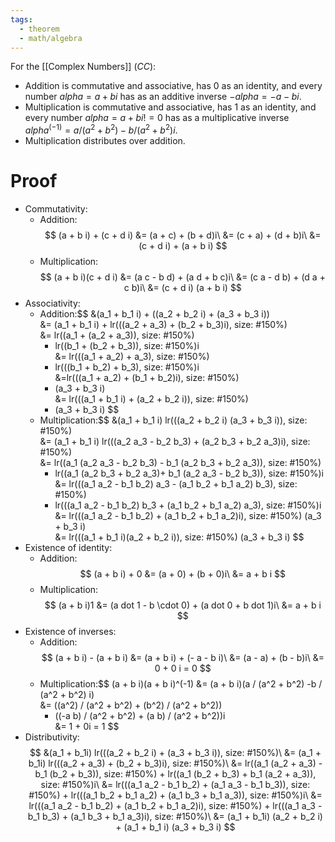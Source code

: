 ```yaml
---
tags:
  - theorem
  - math/algebra
---
```

For the [[Complex Numbers]] ($CC$):
- Addition is commutative and associative, has $0$ as an identity, and every number $alpha = a + b i$ has as an additive inverse $-alpha = -a -b i$.
- Multiplication is commutative and associative, has $1$ as an identity, and every number $alpha = a + b i != 0$ has as a multiplicative inverse $alpha^(-1) = a / (a^2 + b^2) - b / (a^2 + b^2)i$.
- Multiplication distributes over addition.
# Proof
- Commutativity:
	- Addition:$$
		(a + b i) + (c + d i) &= (a + c) + (b + d)i\
		&= (c + a) + (d + b)i\
		&= (c + d i) + (a + b i)
$$
	- Multiplication:$$
		(a + b i)(c + d i) &= (a c - b d) + (a d + b c)i\
		&= (c a - d b) + (d a + c b)i\
		&= (c + d i) (a + b i)
$$
- Associativity:
	- Addition:$$
		&(a_1 + b_1 i) + ((a_2 + b_2 i) + (a_3 + b_3 i))\
		&= (a_1 + b_1 i) + lr(((a_2 + a_3) + (b_2 + b_3)i), size: #150%)\
		&= lr((a_1 + (a_2 + a_3)), size: #150%) 
		+ lr((b_1 + (b_2 + b_3)), size: #150%)i\
		&= lr(((a_1 + a_2) + a_3), size: #150%)
		+ lr(((b_1 + b_2) + b_3), size: #150%)i\
		&=lr(((a_1 + a_2) + (b_1 + b_2)i), size: #150%)
		+ (a_3 + b_3 i)\
		&= lr(((a_1 + b_1 i) + (a_2 + b_2 i)), size: #150%)
		+ (a_3 + b_3 i)
$$
	- Multiplication:$$
		&(a_1 + b_1 i) lr(((a_2 + b_2 i) (a_3 + b_3 i)), size: #150%)\
		&= (a_1 + b_1 i)
		lr(((a_2 a_3 - b_2 b_3) + (a_2 b_3 + b_2 a_3)i), size: #150%)\
		&= lr((a_1 (a_2 a_3 - b_2 b_3) - b_1 (a_2 b_3 + b_2 a_3)), size: #150%)
		+ lr((a_1 (a_2 b_3 + b_2 a_3)+ b_1 (a_2 a_3 - b_2 b_3)), size: #150%)i\
		&= lr(((a_1 a_2 - b_1 b_2) a_3 - (a_1 b_2 + b_1 a_2) b_3), size: #150%)
		+ lr(((a_1 a_2 - b_1 b_2) b_3 + (a_1 b_2 + b_1 a_2) a_3), size: #150%)i\
		&= lr(((a_1 a_2 - b_1 b_2) + (a_1 b_2 + b_1 a_2)i), size: #150%)
		(a_3 + b_3 i)\
		&= lr(((a_1 + b_1 i)(a_2 + b_2 i)), size: #150%)
		(a_3 + b_3 i)
$$
- Existence of identity:
	- Addition:$$
		(a + b i) + 0
		&= (a + 0) + (b + 0)i\
		&= a + b i
$$
	- Multiplication:$$
		(a + b i)1
		&= (a dot 1 - b \cdot 0) + (a dot 0 + b dot 1)i\
		&= a + b i
$$
- Existence of inverses:
	- Addition:$$
		(a + b i) - (a + b i)
		&= (a + b i) + (- a - b i)\
		&= (a - a) + (b - b)i\
		&= 0 + 0 i = 0
$$
	- Multiplication:$$
		(a + b i)(a + b i)^(-1)
		&= (a + b i)(a / (a^2 + b^2) -b / (a^2 + b^2) i)\
		&= ((a^2) / (a^2 + b^2) + (b^2) / (a^2 + b^2))
		+ ((-a b) / (a^2 + b^2) + (a b) / (a^2 + b^2))i\
		&= 1 + 0i = 1
$$
- Distributivity:$$
		&(a_1 + b_1i) lr(((a_2 + b_2 i) + (a_3 + b_3 i)), size: #150%)\
		&= (a_1 + b_1i) lr(((a_2 + a_3) + (b_2 + b_3)i), size: #150%)\
		&= lr((a_1 (a_2 + a_3) - b_1 (b_2 + b_3)), size: #150%)
		+ lr((a_1 (b_2 + b_3) + b_1 (a_2 + a_3)), size: #150%)i\
		&= lr(((a_1 a_2 - b_1 b_2) + (a_1 a_3 - b_1 b_3)), size: #150%)
		+ lr(((a_1 b_2 + b_1 a_2) + (a_1 b_3 + b_1 a_3)), size: #150%)i\
		&= lr(((a_1 a_2 - b_1 b_2) + (a_1 b_2 + b_1 a_2)i), size: #150%)
		+ lr(((a_1 a_3 - b_1 b_3) + (a_1 b_3 + b_1 a_3)i), size: #150%)\
		&= (a_1 + b_1i) (a_2 + b_2 i) + (a_1 + b_1 i) (a_3 + b_3 i)
$$